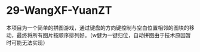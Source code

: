 29-WangXF-YuanZT
================
本项目为一个简单的拼图游戏，通过键盘的方向键控制与空白位置相邻的图块的移动，最终将所有图片按顺序排列好。（w健为一键归位，自动拼图由于技术原因暂时可能无法实现）
